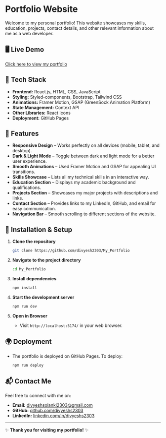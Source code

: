 # Portfolio Website

Welcome to my personal portfolio! This website showcases my skills, education, projects, contact details, and other relevant information about me as a web developer.

## 🖥️ Live Demo
[Click here to view my portfolio](https://divyesh230.netlify.app/)

## 🚀 Tech Stack

- **Frontend:** React.js, HTML, CSS, JavaScript
- **Styling:** Styled-components, Bootstrap, Tailwind CSS
- **Animations:** Framer Motion, GSAP (GreenSock Animation Platform)
- **State Management:** Context API
- **Other Libraries:** React Icons
- **Deployment:** GitHub Pages

## 🎯 Features

- **Responsive Design** – Works perfectly on all devices (mobile, tablet, and desktop).
- **Dark & Light Mode** – Toggle between dark and light mode for a better user experience.
- **Smooth Animations** – Used Framer Motion and GSAP for appealing UI transitions.
- **Skills Showcase** – Lists all my technical skills in an interactive way.
- **Education Section** – Displays my academic background and qualifications.
- **Projects Section** – Showcases my major projects with descriptions and links.
- **Contact Section** – Provides links to my LinkedIn, GitHub, and email for easy communication.
- **Navigation Bar** – Smooth scrolling to different sections of the website.

## 🚀 Installation & Setup

1. **Clone the repository**
   ```bash
   git clone https://github.com/divyesh2303/My_Portfolio
   ```

2. **Navigate to the project directory**
   ```bash
   cd My_Portfolio
   ```

3. **Install dependencies**
   ```bash
   npm install
   ```

4. **Start the development server**
   ```bash
   npm run dev
   ```

5. **Open in Browser**
   - Visit `http://localhost:5174/` in your web browser.

## 🌍 Deployment

- The portfolio is deployed on GitHub Pages. To deploy:
  ```bash
  npm run deploy
  ```

## 📬 Contact Me

Feel free to connect with me on:
- **Email:** divyeshsolanki2303@gmail.com
- **GitHub:** [github.com/divyeshs2303](https://github.com/divyeshs2303)
- **LinkedIn:** [linkedin.com/in/divyeshs2303](https://linkedin.com/in/divyeshs2303)

---
✨ **Thank you for visiting my portfolio!** ✨
